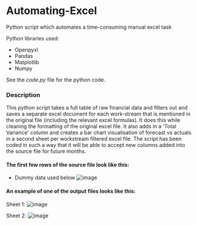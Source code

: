 # Automating-Excel

Python script which automates a time-consuming manual excel task

Python libraries used:

- Openpyxl
- Pandas
- Matplotlib
- Numpy

See the _code.py_ file for the python code. 

### Description

This python script takes a full table of raw financial data and filters out and saves a separate excel document for each work-stream that is mentioned in the original file (including the relevant excel formulas). It does this while cleaning the formatting of the original excel file. It also adds in a 'Total Variance' column and creates a bar chart visualisation of forecast vs actuals in a second sheet per workstream filtered excel file. The script has been coded in such a way that it will be able to accept new columns added into the source file for future months.

#### The first few rows of the source file look like this:
* Dummy data used below
![image](https://user-images.githubusercontent.com/92688098/141981248-865a9798-576e-44ad-8a61-c1b60be98fec.png)

#### An example of one of the output files looks like this:

Sheet 1:
![image](https://user-images.githubusercontent.com/92688098/141981135-1611fd9d-6f4f-48f0-b1f7-ed28b011074b.png)

Sheet 2:
![image](https://user-images.githubusercontent.com/92688098/141980945-3426d28c-a5b2-470d-b446-f4a91a7932fb.png)
